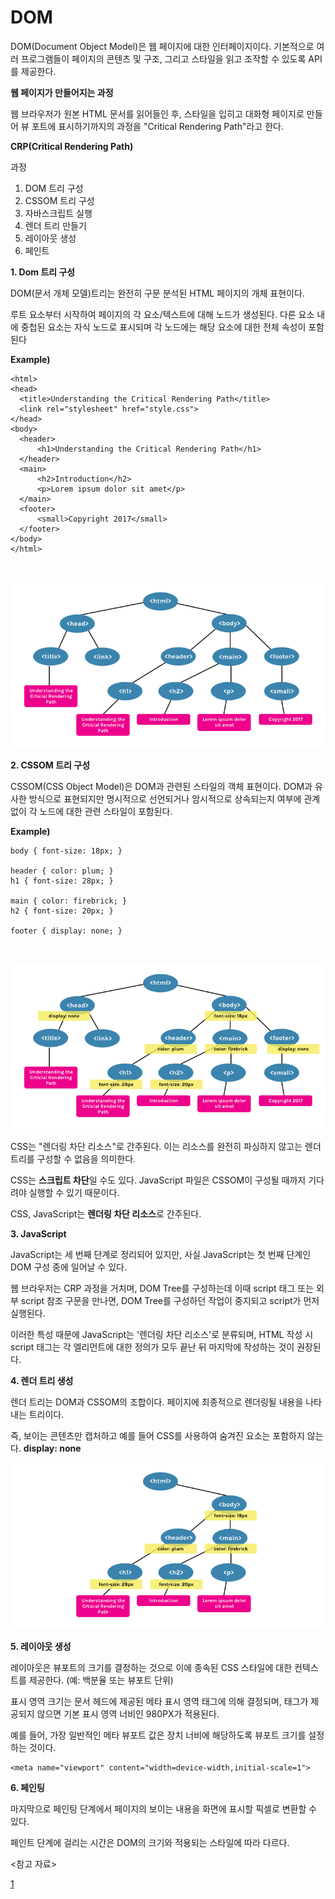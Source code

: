 # DOM

DOM(Document Object Model)은 웹 페이지에 대한 인터페이지이다. 기본적으로 여러 프로그램들이 페이지의 콘텐츠 및 구조, 그리고 스타일을 읽고 조작할 수 있도록 API를 제공한다.

**웹 페이지가 만들어지는 과정**

웹 브라우저가 원본 HTML 문서를 읽어들인 후, 스타일을 입히고 대화형 페이지로 만들어 뷰 포트에 표시하기까지의 과정을 "Critical Rendering Path"라고 한다.

**CRP(Critical Rendering Path)**

과정

1. DOM 트리 구성
2. CSSOM 트리 구성
3. 자바스크립트 실행
4. 렌더 트리 만들기
5. 레이아웃 생성
6. 페인트

**1. Dom 트리 구성**

DOM(문서 개체 모델)트리는 완전히 구문 분석된 HTML 페이지의 개체 표현이다.

루트 요소부터 시작하여 페이지의 각 요소/텍스트에 대해 노드가 생성된다. 다른 요소 내에 중첩된 요소는 자식 노드로 표시되며 각 노드에는 해당 요소에 대한
전체 속성이 포함된다

**Example)** 

```
<html>
<head>
  <title>Understanding the Critical Rendering Path</title>
  <link rel="stylesheet" href="style.css">
</head>
<body>
  <header>
      <h1>Understanding the Critical Rendering Path</h1>
  </header>
  <main>
      <h2>Introduction</h2>
      <p>Lorem ipsum dolor sit amet</p>
  </main>
  <footer>
      <small>Copyright 2017</small>
  </footer>
</body>
</html>
```
<br>

![DOM 트리](https://github.com/jiwonYun9332/Front-End/blob/main/HTML/images/image9.png)
  
**2. CSSOM 트리 구성**

CSSOM(CSS Object Model)은 DOM과 관련된 스타일의 객체 표현이다. DOM과 유사한 방식으로 표현되지만 명시적으로 선언되거나 암시적으로 상속되는지 여부에 관계없이 각 노드에
대한 관련 스타일이 포함된다.

**Example)**

```
body { font-size: 18px; }

header { color: plum; }
h1 { font-size: 28px; }

main { color: firebrick; }
h2 { font-size: 20px; }

footer { display: none; }
```

<br>

![CSSOM 트리](https://github.com/jiwonYun9332/Front-End/blob/main/HTML/images/image10.png)

CSS는 "렌더링 차단 리소스"로 간주된다. 이는 리소스를 완전히 파싱하지 않고는 렌더 트리를 구성할 수 없음을 의미한다.

CSS는 **스크립트 차단**일 수도 있다. JavaScript 파일은 CSSOM이 구성될 때까지 기다려야 실행할 수 있기 때문이다.

CSS, JavaScript는 **렌더링 차단 리소스**로 간주된다.

**3. JavaScript**

JavaScript는 세 번째 단계로 정리되어 있지만, 사실 JavaScript는 첫 번째 단계인 DOM 구성 중에 일어날 수 있다. 

웹 브라우저는 CRP 과정을 거치며, DOM Tree를 구성하는데 이때 script 태그 또는 외부 script 참조 구문을 만나면, DOM Tree를 구성하던 작업이 중지되고 script가 먼저 실행된다.

이러한 특성 때문에 JavaScript는 '렌더링 차단 리소스'로 분류되며, HTML 작성 시 script 태그는 각 엘리먼트에 대한 정의가 모두 끝난 뒤 마지막에 작성하는 것이 권장된다.

**4. 렌더 트리 생성**

렌더 트리는 DOM과 CSSOM의 조합이다. 페이지에 최종적으로 렌더링될 내용을 나타내는 트리이다. 

즉, 보이는 콘텐츠만 캡처하고 예를 들어 CSS를 사용하여 숨겨진 요소는 포함하지 않는다. **display: none**

![렌더 트리 생성](https://github.com/jiwonYun9332/Front-End/blob/main/HTML/images/image11.png)

**5. 레이아웃 생성**

레이아웃은 뷰포트의 크기를 결정하는 것으로 이에 종속된 CSS 스타일에 대한 컨텍스트를 제공한다. (예: 백분율 또는 뷰포트 단위)

표시 영역 크기는 문서 헤드에 제공된 메타 표시 영역 태그에 의해 결정되며, 태그가 제공되지 않으면 기본 표시 영역 너비인 980PX가 적용된다.

예를 들어, 가장 일반적인 메타 뷰포트 값은 장치 너비에 해당하도록 뷰포트 크기를 설정하는 것이다.

```
<meta name="viewport" content="width=device-width,initial-scale=1">
```

**6. 페인팅**

마지막으로 페인팅 단계에서 페이지의 보이는 내용을 화면에 표시할 픽셀로 변환할 수 있다.

페인트 단계에 걸리는 시간은 DOM의 크기와 적용되는 스타일에 따라 다르다.

<참고 자료>

[1](https://wit.nts-corp.com/2019/02/14/5522)









